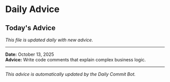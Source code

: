 # Daily Advice

## Today's Advice
*This file is updated daily with new advice.*

---

**Date:** October 13, 2025  
**Advice:** Write code comments that explain complex business logic.

---

*This advice is automatically updated by the Daily Commit Bot.*
